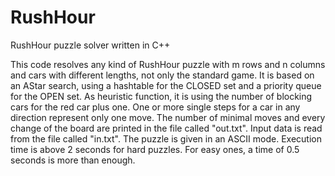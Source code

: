 RushHour
========

RushHour puzzle solver written in C++

This code resolves any kind of RushHour puzzle with m rows and n columns and cars with different lengths, not only the 
standard game. It is based on an AStar search, using a hashtable for the CLOSED set and a priority queue for the OPEN 
set. As heuristic function, it is using the number of blocking cars for the red car plus one.
One or more single steps for a car in any direction represent only one move. 
The number of minimal moves and every change of the board are printed in the file called "out.txt".
Input data is read from the file called "in.txt". The puzzle is given in an ASCII mode. 
Execution time is above 2 seconds for hard puzzles. For easy ones, a time of 0.5 seconds is more than enough.


